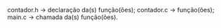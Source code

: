 contador.h -> declaração da(s) função(ões);
contador.c -> função(ões);
main.c -> chamada da(s) função(ões).
